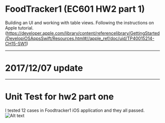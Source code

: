 # FoodTracker1 (EC601 HW2 part 1)
Building an UI and working with table views. Following the instructions on Apple tutorial.(https://developer.apple.com/library/content/referencelibrary/GettingStarted/DevelopiOSAppsSwift/Resources.html#//apple_ref/doc/uid/TP40015214-CH15-SW1)
****************
# 2017/12/07 update
****************
# Unit Test for hw2 part one
I tested 12 cases in Foodtracker1 iOS application and they all passed.
![Alt text](https://user-images.githubusercontent.com/31711525/33748233-578cdea6-db95-11e7-9591-49f7186a6f1f.png)
